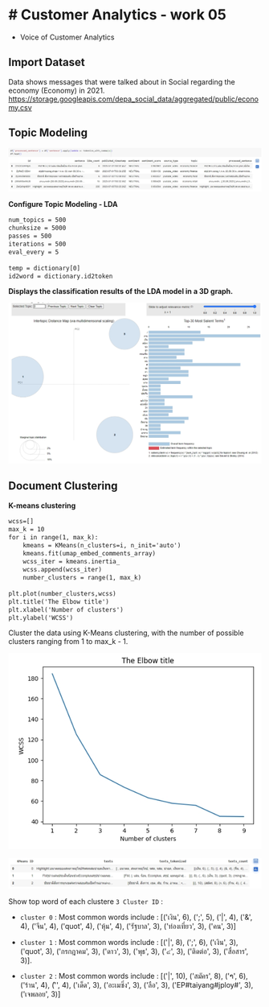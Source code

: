 # # Customer Analytics - work 05
 - Voice of Customer Analytics


## Import Dataset

  Data shows messages that were talked about in Social regarding the economy (Economy) in 2021.
  https://storage.googleapis.com/depa_social_data/aggregated/public/economy.csv


## Topic Modeling

![Alt text](https://github.com/KK-PU/K19-MADT8101-CustomerAnalytics/blob/main/V5_VoiceOfCustomerAnalytics/processed_sentence.jpg)

**Configure Topic Modeling - LDA**

    num_topics = 500
    chunksize = 5000
    passes = 500
    iterations = 500
    eval_every = 5
    
    temp = dictionary[0]
    id2word = dictionary.id2token


**Displays the classification results of the LDA model in a 3D graph.**


![Alt text](https://github.com/KK-PU/K19-MADT8101-CustomerAnalytics/blob/main/V5_VoiceOfCustomerAnalytics/pyLDAvis.jpg)


## Document Clustering

**K-means clustering**

    wcss=[]
    max_k = 10
    for i in range(1, max_k):
        kmeans = KMeans(n_clusters=i, n_init='auto')
        kmeans.fit(umap_embed_comments_array)
        wcss_iter = kmeans.inertia_
        wcss.append(wcss_iter)
        number_clusters = range(1, max_k)
    
    plt.plot(number_clusters,wcss)
    plt.title('The Elbow title')
    plt.xlabel('Number of clusters')
    plt.ylabel('WCSS')
    

Cluster the data using K-Means clustering, with the number of possible clusters ranging from 1 to max_k - 1.

![Alt text](https://github.com/KK-PU/K19-MADT8101-CustomerAnalytics/blob/main/V5_VoiceOfCustomerAnalytics/Elbow.jpg)

![Alt text](https://github.com/KK-PU/K19-MADT8101-CustomerAnalytics/blob/main/V5_VoiceOfCustomerAnalytics/df_kmeans.jpg)


Show top word of each clustere `3 Cluster ID` :

 - `cluster 0` :
   Most common words include : [('เงิน', 6), (';', 5), ('|', 4), ('&', 4), ('จีน', 4), ('quot', 4), ('หุ้น', 4), ('รัฐบาล', 3), ('ท่องเที่ยว', 3), ('คน', 3)]
   
 - `cluster 1` : Most common words include : [('|', 8), (';', 6), ('เงิน', 3), ('quot', 3), ('กรกฎาคม', 3), ('ดาว', 3), ('พุธ', 3), ('๔', 3), ('ติดต่อ', 3), ('สื่อสาร', 3)].
   
 - `cluster 2` : Most common words include : [('|', 10), ('สมัคร', 8), ('າ', 6), ('ร้าน', 4), ('່', 4), ('เด็ด', 3), ('อะเมซิ่ง', 3), ('ลือ', 3), ('EP#taiyang#jploy#', 3), ('เจพลอย', 3)]



